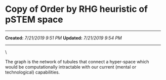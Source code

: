 Copy of Order by RHG heuristic of pSTEM space
=============================================

  -------------- ---------------------
  **Created:**   *7/21/2019 9:51 PM*
  **Updated:**   *7/21/2019 9:54 PM*
  -------------- ---------------------

\

The graph is the network of tubules that connect a hyper-space which
would be computationally intractable with our current (mental or
technological) capabilities.

 
